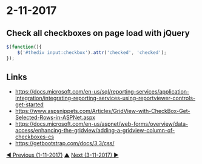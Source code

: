 # 2-11-2017

## Check all checkboxes on page load with jQuery
```javascript
$(function(){
    $('#thediv input:checkbox').attr('checked', 'checked');
});
```


## Links
* https://docs.microsoft.com/en-us/sql/reporting-services/application-integration/integrating-reporting-services-using-reportviewer-controls-get-started
* https://www.aspsnippets.com/Articles/GridView-with-CheckBox-Get-Selected-Rows-in-ASPNet.aspx
* https://docs.microsoft.com/en-us/aspnet/web-forms/overview/data-access/enhancing-the-gridview/adding-a-gridview-column-of-checkboxes-cs
* https://getbootstrap.com/docs/3.3/css/

[◀ Previous (1-11-2017)](https://github.com/humayuns/Workspace/blob/master/Diary/2017/November/1/notebook.md) [▲](https://github.com/humayuns/Workspace/tree/master/Diary/2017/November)
[Next (3-11-2017) ▶](https://github.com/humayuns/Workspace/blob/master/Diary/2017/November/3/notebook.md)